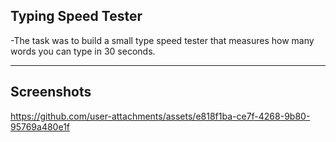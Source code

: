 ## Typing Speed Tester

-The task was to build a small type speed tester that measures how many words you can type in 30 seconds.

---

## Screenshots

https://github.com/user-attachments/assets/e818f1ba-ce7f-4268-9b80-95769a480e1f

